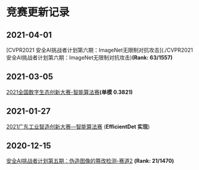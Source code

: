 # 竞赛更新记录

## 2021-04-01

[CVPR2021 安全AI挑战者计划第六期：ImageNet无限制对抗攻击](./CVPR2021 安全AI挑战者计划第六期：ImageNet无限制对抗攻击)**(Rank: 63/1557)**

## 2021-03-05

[2021全国数字生态创新大赛-智能算法赛](./2021全国数字生态创新大赛-智能算法赛)**(单模 0.3821)**

## 2021-01-27

[2021广东工业智造创新大赛—智能算法赛](./2021广东工业智造创新大赛—智能算法赛) (**EfficientDet 实现**)

## 2020-12-15

[安全AI挑战者计划第五期：伪造图像的篡改检测-赛道2](./安全AI挑战者计划第五期：伪造图像的篡改检测-赛道2) **(Rank: 21/1470)**





